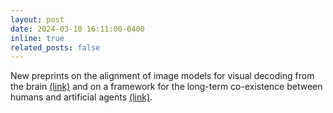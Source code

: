 ```yaml
---
layout: post
date: 2024-03-10 16:11:00-0400
inline: true
related_posts: false
---
```


New preprints on the alignment of image models for visual decoding from the brain <a href="https://arxiv.org/abs/2502.03081/">(link)</a> and on a framework for the long-term co-existence between humans and artificial agents <a href="https://arxiv.org/abs/2502.04809/">(link)</a>.